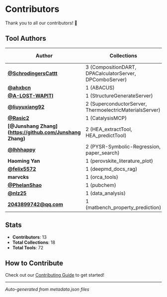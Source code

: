 # Contributors

Thank you to all our contributors! 🎉

## Tool Authors

| Author | Collections | Tools | Main Areas |
|--------|------------|-------|------------|
| **[@SchrodingersCattt](https://github.com/SchrodingersCattt)** | 3 (CompositionDART, DPACalculatorServer, DPComboServer) | 21 | materials |
| **[@ahxbcn](https://github.com/ahxbcn)** | 1 (ABACUS) | 13 | materials |
| **[@A-LOST-WAPITI](https://github.com/A-LOST-WAPITI)** | 1 (StructureGenerateServer) | 9 | materials |
| **[@liuyuxiang92](https://github.com/liuyuxiang92)** | 2 (SuperconductorServer, ThermoelectricMaterialsServer) | 9 | materials |
| **[@Rasic2](https://github.com/Rasic2)** | 1 (CatalysisMCP) | 3 | chemistry |
| **[@Junshang Zhang](https://github.com/Junshang Zhang)** | 2 (HEA_extractTool, HEA_predictTool) | 3 | machine-learning, research |
| **[@lhhhappy](https://github.com/lhhhappy)** | 2 (PYSR-Symbolic-Regression, paper_search) | 3 | physics, research |
| **Haoming Yan** | 1 (perovskite_literature_plot) | 3 | data |
| **[@felix5572](https://github.com/felix5572)** | 1 (deepmd_docs_rag) | 2 | materials |
| **marvcks** | 1 (orca_tools) | 2 | chemistry |
| **[@PhelanShao](https://github.com/PhelanShao)** | 1 (pubchem) | 2 | chemistry |
| **[@nlz25](https://github.com/nlz25)** | 1 (data_analysis) | 1 | data |
| **2043899742@qq.com** | 1 (matbench_property_prediction) | 1 | materials |


## Stats

- **Contributors**: 13
- **Total Collections**: 18
- **Total Tools**: 72

## How to Contribute

Check out our [Contributing Guide](CONTRIBUTING.md) to get started!

---

*Auto-generated from metadata.json files*

